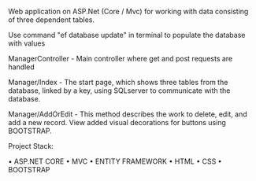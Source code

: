 Web application on ASP.Net (Core / Mvc) for working with data consisting of three dependent tables.

Use command "ef database update" in terminal to populate the database with values

ManagerController - Main controller where get and post requests are handled

Manager/Index - The start page, which shows three tables from the database, linked by a key, using SQLserver to communicate with the database.

Manager/AddOrEdit - This method describes the work to delete, edit, and add a new record.  View added visual decorations for buttons using BOOTSTRAP.


Project Stack:

• ASP.NET CORE
• MVC
• ENTITY FRAMEWORK 
• HTML
• CSS
• BOOTSTRAP 
